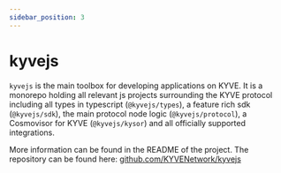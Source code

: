 ```yaml
---
sidebar_position: 3
---
```


# kyvejs

`kyvejs` is the main toolbox for developing applications on KYVE. It is a monorepo holding all relevant js projects surrounding the KYVE protocol including all types in typescript (`@kyvejs/types`), a feature rich sdk (`@kyvejs/sdk`), the main protocol node logic (`@kyvejs/protocol`), a Cosmovisor for KYVE (`@kyvejs/kysor`) and all officially supported integrations.

More information can be found in the README of the project. The repository can be found here: [github.com/KYVENetwork/kyvejs](https://github.com/KYVENetwork/kyvejs)

